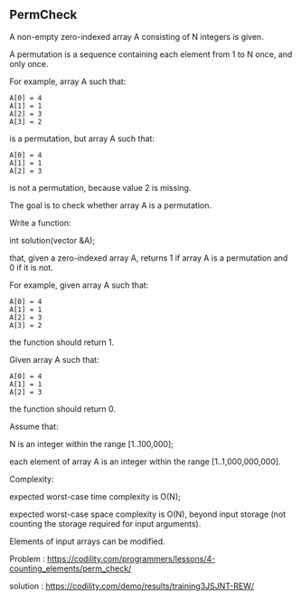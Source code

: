 PermCheck
-------------

A non-empty zero-indexed array A consisting of N integers is given.

A permutation is a sequence containing each element from 1 to N once, and only once.

For example, array A such that:

    A[0] = 4 
    A[1] = 1 
    A[2] = 3 
    A[3] = 2 
is a permutation, but array A such that:

    A[0] = 4 
    A[1] = 1 
    A[2] = 3 
is not a permutation, because value 2 is missing.

The goal is to check whether array A is a permutation.

Write a function:

int solution(vector<int> &A);

that, given a zero-indexed array A, returns 1 if array A is a permutation and 0 if it is not.

For example, given array A such that:

    A[0] = 4 
    A[1] = 1 
    A[2] = 3 
    A[3] = 2 
the function should return 1.

Given array A such that:

    A[0] = 4 
    A[1] = 1 
    A[2] = 3 
the function should return 0. 

Assume that:

N is an integer within the range [1..100,000]; </p>
each element of array A is an integer within the range [1..1,000,000,000].  </p>
Complexity:

expected worst-case time complexity is O(N); </p>
expected worst-case space complexity is O(N), beyond input storage (not counting the storage required for input arguments).</p>
Elements of input arrays can be modified.

Problem : https://codility.com/programmers/lessons/4-counting_elements/perm_check/ </p>
solution : https://codility.com/demo/results/training3JSJNT-REW/ </p>
